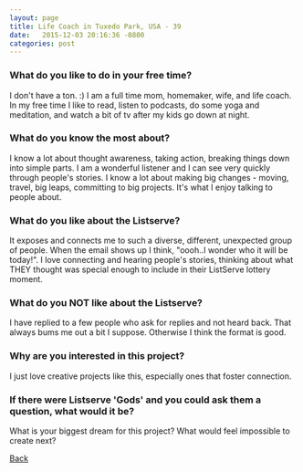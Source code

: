 ```yaml
---
layout: page
title: Life Coach in Tuxedo Park, USA - 39
date:   2015-12-03 20:16:36 -0800
categories: post
---
```


### What do you like to do in your free time?
<p>I don't have a ton. :) I am a full time mom, homemaker, wife, and life coach. In my free time I like to read, listen to podcasts, do some yoga and meditation, and watch a bit of tv after my kids go down at night.</p>

### What do you know the most about?
<p>I know a lot about thought awareness, taking action, breaking things down into simple parts. I am a wonderful listener and I can see very quickly through people's stories. I know a lot about making big changes - moving, travel, big leaps, committing to big projects. It's what I enjoy talking to people about.</p>

### What do you like about the Listserve?
<p>It exposes and connects me to such a diverse, different, unexpected group of people. When the email shows up I think, "oooh..I wonder who it will be today!". I love connecting and hearing people's stories, thinking about what THEY thought was special enough to include in their ListServe lottery moment.</p>

### What do you NOT like about the Listserve?
<p>I have replied to a few people who ask for replies and not heard back. That always bums me out a bit I suppose. Otherwise I think the format is good.</p>

### Why are you interested in this project?
<p>I just love creative projects like this, especially ones that foster connection.</p>

### If there were Listserve 'Gods' and you could ask them a question, what would it be?
<p>What is your biggest dream for this project? What would feel impossible to create next?</p>

[Back][1]

[1]: /responders/all